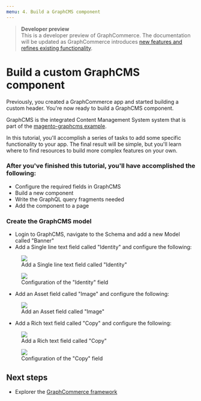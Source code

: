 ```yaml
---
menu: 4. Build a GraphCMS component
---
```


> **Developer preview**  
> This is a developer preview of GraphCommerce. The documentation will be
> updated as GraphCommerce introduces
> [new features and refines existing functionality](https://github.com/ho-nl/m2-pwa/releases).

# Build a custom GraphCMS component

Previously, you created a GraphCommerce app and started building a custom
header. You're now ready to build a GraphCMS component.

GraphCMS is the integrated Content Management System system that is part of the
[magento-graphcms example](../getting-started/readme.md).

In this tutorial, you'll accomplish a series of tasks to add some specific
functionality to your app. The final result will be simple, but you'll learn
where to find resources to build more complex features on your own.

### After you've finished this tutorial, you'll have accomplished the following:

- Configure the required fields in GraphCMS
- Build a new component
- Write the GraphQL query fragments needed
- Add the component to a page

### Create the GraphCMS model

- Login to GraphCMS, navigate to the Schema and add a new Model called "Banner"
- Add a Single line text field called "Identity" and configure the following:

<figure>
 <img src="https://cdn-std.droplr.net/files/acc_857465/6UGrfK" />
  <figcaption>Add a Single line text field called "Identity"</figcaption>
</figure>

<figure>
 <img src="https://cdn-std.droplr.net/files/acc_857465/TvNPoT" />
   <figcaption>Configuration of the "Identity" field</figcaption>
</figure>

- Add an Asset field called "Image" and configure the following:

<figure>
 <img src="https://cdn-std.droplr.net/files/acc_857465/OdkckP" />
   <figcaption>Add an Asset field called "Image"</figcaption>
</figure>

- Add a Rich text field called "Copy" and configure the following:

<figure>
 <img src="https://cdn-std.droplr.net/files/acc_857465/C8nzzB" />
   <figcaption>Add a Rich text field called "Copy"</figcaption>
</figure>

<figure>
 <img src="https://cdn-std.droplr.net/files/acc_857465/j9kydr" />
   <figcaption>Configuration of the "Copy" field</figcaption>
</figure>

## Next steps

- Explorer the [GraphCommerce framework](../framework/readme.md)
